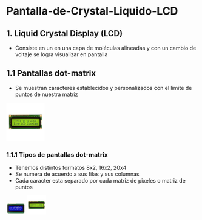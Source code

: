 # Pantalla-de-Crystal-Liquido-LCD

## 1. Liquid Crystal Display (LCD)

- Consiste en un en una capa de moléculas alineadas y con un cambio de voltaje se logra visualizar en pantalla

## 1.1 Pantallas dot-matrix

 - Se muestran caracteres establecidos y personalizados con el limite de puntos de nuestra matriz

<img src="https://github.com/HeisenDiaz/Pantalla-de-Crystal-Liquido-LCD/blob/main/Liquid-Crystal-Display-16x2-1.png" width="20%">

### 1.1.1 Tipos de pantallas dot-matrix

- Tenemos distintos formatos 8x2, 16x2, 20x4
- Se numera de acuerdo a sus filas y sus columnas
- Cada caracter esta separado por cada matriz de pixeles o matriz de puntos
  
<img src="https://github.com/HeisenDiaz/Pantalla-de-Crystal-Liquido-LCD/blob/main/D_NQ_NP_844791-MCO48762011723_012022-O.webp" width="10%">
<img src="https://github.com/HeisenDiaz/Pantalla-de-Crystal-Liquido-LCD/blob/main/Liquid-Crystal-Display-16x2-1.png" width="10%">
